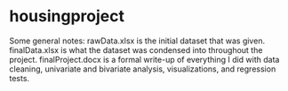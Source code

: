 # housingproject

Some general notes:
  rawData.xlsx is the initial dataset that was given.
  finalData.xlsx is what the dataset was condensed into throughout the project.
  finalProject.docx is a formal write-up of everything I did with data cleaning, univariate and bivariate analysis, visualizations, and regression tests.
